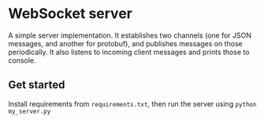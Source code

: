 # WebSocket server

A simple server implementation. It establishes two channels (one for JSON messages, and
another for protobuf), and publishes messages on those periodically. It also listens to
incoming client messages and prints those to console.

## Get started

Install requirements from `requirements.txt`, then run the server using `python my_server.py`
